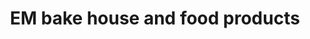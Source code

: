 ---
title: "EM bake house and food products"
url: /kollam/em-bake-house-and-food-products/
shop: frozen food
---